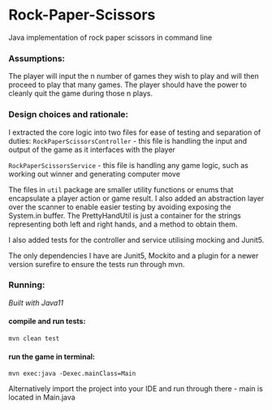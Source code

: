 # Rock-Paper-Scissors
Java implementation of rock paper scissors in command line


### Assumptions:
The player will input the n number of games they wish to play and will then proceed to play that many games.
The player should have the power to cleanly quit the game during those n plays.

### Design choices and rationale:
I extracted the core logic into two files for ease of testing and separation of duties:
`RockPaperScissorsController` - this file is handling the input and output of the game as it interfaces with the player

`RockPaperScissorsService` - this file is handling any game logic, such as working out winner and generating computer move

The files in `util` package are smaller utility functions or enums that encapsulate a player action or game result.
I also added an abstraction layer over the scanner to enable easier testing by avoiding exposing the System.in buffer.
The PrettyHandUtil is just a container for the strings representing both left and right hands, and a method to obtain them.

I also added tests for the controller and service utilising mocking and Junit5.

The only dependencies I have are Junit5, Mockito and a plugin for a newer version surefire to ensure the tests run through mvn.

### Running:
_Built with Java11_

#### compile and run tests:
`mvn clean test`

#### run the game in terminal:
`mvn exec:java -Dexec.mainClass=Main`

Alternatively import the project into your IDE and run through there - main is located in Main.java